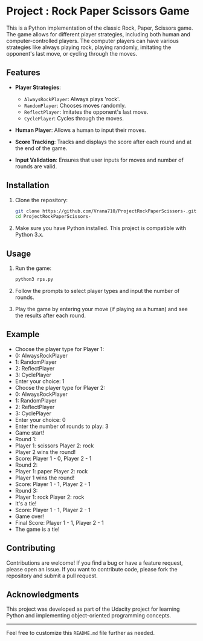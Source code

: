 # Project : Rock Paper Scissors Game

This is a Python implementation of the classic Rock, Paper, Scissors game. The game allows for different player strategies, including both human and computer-controlled players. The computer players can have various strategies like always playing rock, playing randomly, imitating the opponent's last move, or cycling through the moves.

## Features

- **Player Strategies**:
  - `AlwaysRockPlayer`: Always plays 'rock'.
  - `RandomPlayer`: Chooses moves randomly.
  - `ReflectPlayer`: Imitates the opponent's last move.
  - `CyclePlayer`: Cycles through the moves.

- **Human Player**: Allows a human to input their moves.
- **Score Tracking**: Tracks and displays the score after each round and at the end of the game.
- **Input Validation**: Ensures that user inputs for moves and number of rounds are valid.

## Installation

1. Clone the repository:
    ```sh
    git clone https://github.com/Vrana710/ProjectRockPaperScissors-.git
    cd ProjectRockPaperScissors-
    ```

2. Make sure you have Python installed. This project is compatible with Python 3.x.

## Usage

1. Run the game:
    ```sh
    python3 rps.py
    ```

2. Follow the prompts to select player types and input the number of rounds.

3. Play the game by entering your move (if playing as a human) and see the results after each round.

## Example

- Choose the player type for Player 1:
- 0: AlwaysRockPlayer
- 1: RandomPlayer
- 2: ReflectPlayer
- 3: CyclePlayer
- Enter your choice: 1
- Choose the player type for Player 2:
- 0: AlwaysRockPlayer
- 1: RandomPlayer
- 2: ReflectPlayer
- 3: CyclePlayer
- Enter your choice: 0
- Enter the number of rounds to play: 3
- Game start!
- Round 1:
- Player 1: scissors Player 2: rock
- Player 2 wins the round!
- Score: Player 1 - 0, Player 2 - 1
- Round 2:
- Player 1: paper Player 2: rock
- Player 1 wins the round!
- Score: Player 1 - 1, Player 2 - 1
- Round 3:
- Player 1: rock Player 2: rock
- It's a tie!
- Score: Player 1 - 1, Player 2 - 1
- Game over!
- Final Score: Player 1 - 1, Player 2 - 1
- The game is a tie!

## Contributing

Contributions are welcome! If you find a bug or have a feature request, please open an issue. If you want to contribute code, please fork the repository and submit a pull request.

## Acknowledgments

This project was developed as part of the Udacity project for learning Python and implementing object-oriented programming concepts.

---

Feel free to customize this `README.md` file further as needed.
